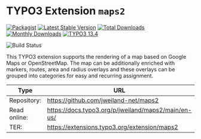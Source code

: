 # TYPO3 Extension `maps2`

[![Packagist][packagist-logo-stable]][extension-packagist-url]
[![Latest Stable Version][extension-build-shield]][extension-ter-url]
[![Total Downloads][extension-downloads-badge]][extension-packagist-url]
[![Monthly Downloads][extension-monthly-downloads]][extension-packagist-url]
[![TYPO3 13.4][TYPO3-shield]][TYPO3-13-url]

![Build Status][extension-ci-shield]

This TYPO3 extension supports the rendering of a map based on Google Maps or
OpenStreetMap. The map can be additionally enriched with markers, routes,
area and radius overlays and these overlays can be grouped into categories
for easy and recurring assignment.

| Type         | URL                                                 |
|--------------|-----------------------------------------------------|
| Repository:  | https://github.com/jweiland-net/maps2               |
| Read online: | https://docs.typo3.org/p/jweiland/maps2/main/en-us/ |
| TER:         | https://extensions.typo3.org/extension/maps2        |

[extension-build-shield]: https://poser.pugx.org/jweiland/maps2/v/stable.svg?style=for-the-badge

[extension-ci-shield]: https://github.com/jweiland-net/maps2/actions/workflows/ci.yml/badge.svg

[extension-downloads-badge]: https://poser.pugx.org/jweiland/maps2/d/total.svg?style=for-the-badge

[extension-monthly-downloads]: https://poser.pugx.org/jweiland/maps2/d/monthly?style=for-the-badge

[extension-ter-url]: https://extensions.typo3.org/extension/maps2/

[extension-packagist-url]: https://packagist.org/packages/jweiland/maps2/

[packagist-logo-stable]: https://img.shields.io/badge/--grey.svg?style=for-the-badge&logo=packagist&logoColor=white

[TYPO3-13-url]: https://get.typo3.org/version/13

[TYPO3-shield]: https://img.shields.io/badge/TYPO3-13.4-green.svg?style=for-the-badge&logo=typo3
